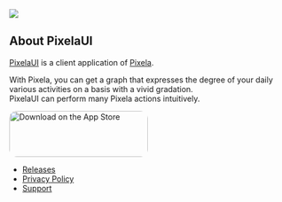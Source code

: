 <img src="https://tools-qr-production.s3.amazonaws.com/output/apple-toolbox/6fdbaebfaef6b6853c7601251e1ba7e2/71180308801f00d5efe15108b3f32f1b.png">

## About PixelaUI

[PixelaUI](https://apps.apple.com/us/app/pixelaui/id1495611090) is a client application of [Pixela](https://pixe.la).  

With Pixela, you can get a graph that expresses the degree of your daily various activities on a basis with a vivid gradation.  
PixelaUI can perform many Pixela actions intuitively.  

<a href="https://apps.apple.com/us/app/pixelaui/id1495611090?itsct=apps_box_badge&amp;itscg=30200" style="display: inline-block; overflow: hidden; border-top-left-radius: 13px; border-top-right-radius: 13px; border-bottom-right-radius: 13px; border-bottom-left-radius: 13px; width: 250px; height: 83px;"><img src="https://tools.applemediaservices.com/api/badges/download-on-the-app-store/black/en-us?size=250x83&amp;releaseDate=1579651200&h=7d1d9f93a14fba5486c780e68413066e" alt="Download on the App Store" style="border-top-left-radius: 13px; border-top-right-radius: 13px; border-bottom-right-radius: 13px; border-bottom-left-radius: 13px; width: 250px; height: 83px;"></a>

- [Releases](https://github.com/yutailang0119/PixelaUI-App/releases)
- [Privacy Policy](https://github.com/yutailang0119/PixelaUI-App/wiki/Privacy-Policy)
- [Support](https://github.com/yutailang0119/PixelaUI-App/wiki/Support)

